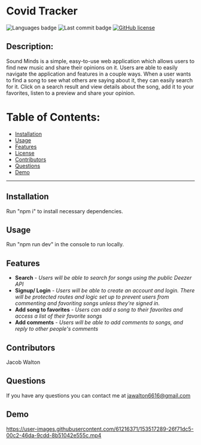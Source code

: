 # Covid Tracker

![Languages badge](https://img.shields.io/github/languages/count/jawalton6616/sound-minds-auth)
![Last commit badge](https://img.shields.io/github/last-commit/jawalton6616/sound-minds-auth)
[![GitHub license](https://img.shields.io/github/license/Naereen/StrapDown.js.svg)](https://github.com/jawalton6616/sound-minds-auth.js/blob/master/LICENSE)

## Description:

Sound Minds is a simple, easy-to-use web application which allows users to find new music and share their opinions on it.
Users are able to easily navigate the application and features in a couple ways. When a user wants to find a song to see what others are saying about it, they can easily search for it. Click on a search result and view details about the song, add it to your favorites, listen to a preview and share your opinion.

# Table of Contents:

- [Installation ](#installation)
- [Usage](#usage)
- [Features](#features)
- [License](#license)
- [Contributors](#contributors)
- [Questions](#questions)
- [Demo](#demo)

---

## Installation

Run "npm i" to install necessary dependencies.

## Usage

Run "npm run dev" in the console to run locally.

## Features

- **Search** - _Users will be able to search for songs using the public Deezer API_
- **Signup/ Login** - _Users will be able to create an account and login. There will be protected routes and logic set up to prevent users from commenting and favoriting songs unless they're signed in._
- **Add song to favorites** - _Users can add a song to their favorites and access a list of their favorite songs_
- **Add comments** - _Users will be able to add comments to songs, and reply to other people's comments_

## Contributors

Jacob Walton

## Questions

If you have any questions you can contact me at jawalton6616@gmail.com

## Demo

https://user-images.githubusercontent.com/61216371/153517289-26f71dc5-00c2-46da-9cdd-8b51042e555c.mp4


